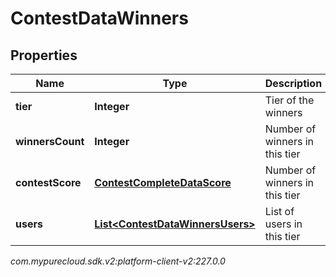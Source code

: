 # ContestDataWinners


## Properties

| Name | Type | Description | Notes |
| ------------ | ------------- | ------------- | ------------- |
| **tier** | **Integer** | Tier of the winners |  [optional] |
| **winnersCount** | **Integer** | Number of winners in this tier |  [optional] |
| **contestScore** | [**ContestCompleteDataScore**](ContestCompleteDataScore) | Number of winners in this tier |  [optional] |
| **users** | [**List&lt;ContestDataWinnersUsers&gt;**](ContestDataWinnersUsers) | List of users in this tier |  [optional] |




_com.mypurecloud.sdk.v2:platform-client-v2:227.0.0_
